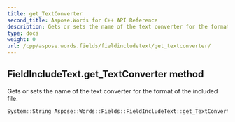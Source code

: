 ```yaml
---
title: get_TextConverter
second_title: Aspose.Words for C++ API Reference
description: Gets or sets the name of the text converter for the format of the included file. 
type: docs
weight: 0
url: /cpp/aspose.words.fields/fieldincludetext/get_textconverter/
---
```

## FieldIncludeText.get_TextConverter method


Gets or sets the name of the text converter for the format of the included file.

```cpp
System::String Aspose::Words::Fields::FieldIncludeText::get_TextConverter() override
```


